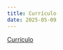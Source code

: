 ```yaml
---
title: Currículo
date: 2025-05-09
---
```

[Currículo](https://docs.google.com/document/d/175RkhWnMYa9zGoI5HUaITb6qYfozh-nCLueLM7b1_Tk/edit?usp=sharing
)
